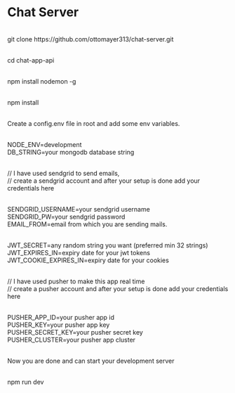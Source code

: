 <!-- intro -->
<h1>Chat Server</h1>
<br/>
git clone https://github.com/ottomayer313/chat-server.git <br/><br/>

cd chat-app-api <br/> <br/>

npm install nodemon -g <br/><br/>

npm install <br/><br/>

Create a config.env file in root and add some env variables. <br/><br/>

NODE_ENV=development <br/>
DB_STRING=your mongodb database string <br/><br/>

// I have used sendgrid to send emails, <br/>
// create a sendgrid account and after your setup is done add your credentials here <br/><br/>

SENDGRID_USERNAME=your sendgrid username <br/>
SENDGRID_PW=your sendgrid password <br/>
EMAIL_FROM=email from which you are sending mails. <br/><br/>

JWT_SECRET=any random string you want (preferred min 32 strings) <br/>
JWT_EXPIRES_IN=expiry date for your jwt tokens <br/>
JWT_COOKIE_EXPIRES_IN=expiry date for your cookies <br/><br/>

// I have used pusher to make this app real time <br/>
// create a pusher account and after your setup is done add your credentials here <br/><br/>

PUSHER_APP_ID=your pusher app id <br/>
PUSHER_KEY=your pusher app key <br/>
PUSHER_SECRET_KEY=your pusher secret key <br/>
PUSHER_CLUSTER=your pusher app cluster <br/><br/>

Now you are done and can start your development server <br/><br/>

npm run dev <br/>
